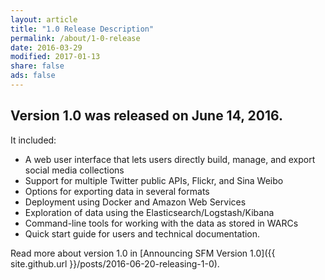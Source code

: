 ```yaml
---
layout: article
title: "1.0 Release Description"
permalink: /about/1-0-release
date: 2016-03-29
modified: 2017-01-13
share: false
ads: false
---
```


## Version 1.0 was released on June 14, 2016.

It included:
* A web user interface that lets users directly build, manage, and export social media collections
* Support for multiple Twitter public APIs, Flickr, and Sina Weibo
* Options for exporting data in several formats
* Deployment using Docker and Amazon Web Services
* Exploration of data using the Elasticsearch/Logstash/Kibana
* Command-line tools for working with the data as stored in WARCs
* Quick start guide for users and technical documentation.

Read more about version 1.0 in [Announcing SFM Version 1.0]({{ site.github.url }}/posts/2016-06-20-releasing-1-0).

